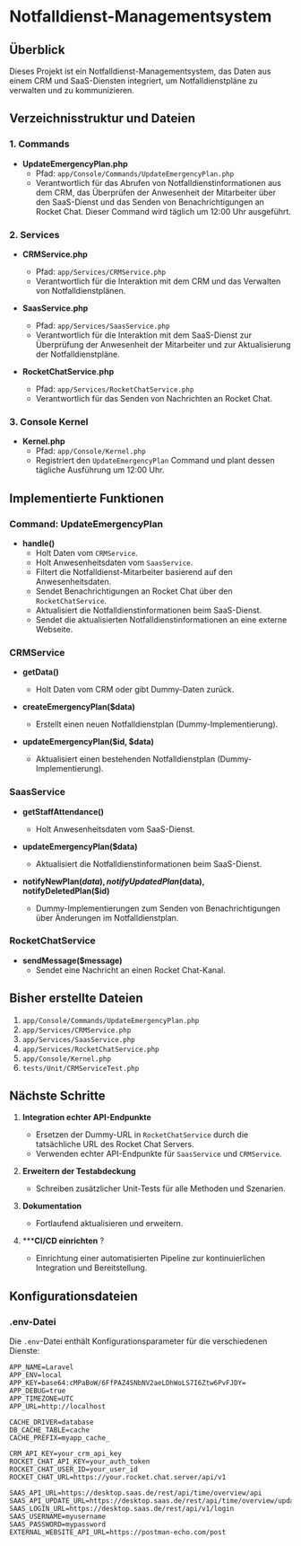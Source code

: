 # Notfalldienst-Managementsystem

## Überblick

Dieses Projekt ist ein Notfalldienst-Managementsystem, das Daten aus einem CRM und SaaS-Diensten integriert, um Notfalldienstpläne zu verwalten und zu kommunizieren.

## Verzeichnisstruktur und Dateien

### 1. Commands

- **UpdateEmergencyPlan.php**
  - Pfad: `app/Console/Commands/UpdateEmergencyPlan.php`
  - Verantwortlich für das Abrufen von Notfalldienstinformationen aus dem CRM, das Überprüfen der Anwesenheit der Mitarbeiter über den SaaS-Dienst und das Senden von Benachrichtigungen an Rocket Chat. Dieser Command wird täglich um 12:00 Uhr ausgeführt.

### 2. Services

- **CRMService.php**
  - Pfad: `app/Services/CRMService.php`
  - Verantwortlich für die Interaktion mit dem CRM und das Verwalten von Notfalldienstplänen.

- **SaasService.php**
  - Pfad: `app/Services/SaasService.php`
  - Verantwortlich für die Interaktion mit dem SaaS-Dienst zur Überprüfung der Anwesenheit der Mitarbeiter und zur Aktualisierung der Notfalldienstpläne.

- **RocketChatService.php**
  - Pfad: `app/Services/RocketChatService.php`
  - Verantwortlich für das Senden von Nachrichten an Rocket Chat.

### 3. Console Kernel

- **Kernel.php**
  - Pfad: `app/Console/Kernel.php`
  - Registriert den `UpdateEmergencyPlan` Command und plant dessen tägliche Ausführung um 12:00 Uhr.

## Implementierte Funktionen

### Command: UpdateEmergencyPlan

- **handle()**
  - Holt Daten vom `CRMService`.
  - Holt Anwesenheitsdaten vom `SaasService`.
  - Filtert die Notfalldienst-Mitarbeiter basierend auf den Anwesenheitsdaten.
  - Sendet Benachrichtigungen an Rocket Chat über den `RocketChatService`.
  - Aktualisiert die Notfalldienstinformationen beim SaaS-Dienst.
  - Sendet die aktualisierten Notfalldienstinformationen an eine externe Webseite.

### CRMService

- **getData()**
  - Holt Daten vom CRM oder gibt Dummy-Daten zurück.

- **createEmergencyPlan($data)**
  - Erstellt einen neuen Notfalldienstplan (Dummy-Implementierung).

- **updateEmergencyPlan($id, $data)**
  - Aktualisiert einen bestehenden Notfalldienstplan (Dummy-Implementierung).

### SaasService

- **getStaffAttendance()**
  - Holt Anwesenheitsdaten vom SaaS-Dienst.

- **updateEmergencyPlan($data)**
  - Aktualisiert die Notfalldienstinformationen beim SaaS-Dienst.

- **notifyNewPlan($data), notifyUpdatedPlan($data), notifyDeletedPlan($id)**
  - Dummy-Implementierungen zum Senden von Benachrichtigungen über Änderungen im Notfalldienstplan.

### RocketChatService

- **sendMessage($message)**
  - Sendet eine Nachricht an einen Rocket Chat-Kanal.

## Bisher erstellte Dateien

1. `app/Console/Commands/UpdateEmergencyPlan.php`
2. `app/Services/CRMService.php`
3. `app/Services/SaasService.php`
4. `app/Services/RocketChatService.php`
5. `app/Console/Kernel.php`
6. `tests/Unit/CRMServiceTest.php`

## Nächste Schritte

1. **Integration echter API-Endpunkte**
   - Ersetzen der Dummy-URL in `RocketChatService` durch die tatsächliche URL des Rocket Chat Servers.
   - Verwenden echter API-Endpunkte für `SaasService` und `CRMService`.

2. **Erweitern der Testabdeckung**
   - Schreiben zusätzlicher Unit-Tests für alle Methoden und Szenarien.

3. **Dokumentation**
   - Fortlaufend aktualisieren und erweitern.

4. *****CI/CD einrichten**  ?
   - Einrichtung einer automatisierten Pipeline zur kontinuierlichen Integration und Bereitstellung.

## Konfigurationsdateien

### .env-Datei

Die `.env`-Datei enthält Konfigurationsparameter für die verschiedenen Dienste:

```plaintext
APP_NAME=Laravel
APP_ENV=local
APP_KEY=base64:cMPaBoW/6FfPAZ4SNbNV2aeLDhWoLS7I6Ztw6PvFJDY=
APP_DEBUG=true
APP_TIMEZONE=UTC
APP_URL=http://localhost

CACHE_DRIVER=database
DB_CACHE_TABLE=cache
CACHE_PREFIX=myapp_cache_

CRM_API_KEY=your_crm_api_key
ROCKET_CHAT_API_KEY=your_auth_token
ROCKET_CHAT_USER_ID=your_user_id
ROCKET_CHAT_URL=https://your.rocket.chat.server/api/v1

SAAS_API_URL=https://desktop.saas.de/rest/api/time/overview/api
SAAS_API_UPDATE_URL=https://desktop.saas.de/rest/api/time/overview/update
SAAS_LOGIN_URL=https://desktop.saas.de/rest/api/v1/login
SAAS_USERNAME=myusername
SAAS_PASSWORD=mypassword
EXTERNAL_WEBSITE_API_URL=https://postman-echo.com/post
